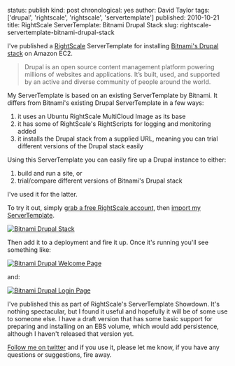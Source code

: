 status: publish
kind: post
chronological: yes
author: David Taylor
tags: ['drupal', 'rightscale', 'rightscale', 'servertemplate']
published: 2010-10-21
title: RightScale ServerTemplate: Bitnami Drupal Stack
slug: rightscale-servertemplate-bitnami-drupal-stack

I've published a [RightScale](http://www.rightscale.com) ServerTemplate for installing [Bitnami's Drupal stack](http://bitnami.org/stack/drupal) on Amazon EC2.

> Drupal is an open source content management platform powering millions of websites and applications. It’s built, used, and supported by an active and diverse community of people around the world.

  
My ServerTemplate is based on an existing ServerTemplate by Bitnami. It differs from Bitnami's existing Drupal ServerTemplate in a few ways:

  1. it uses an Ubuntu RightScale MultiCloud Image as its base
  2. it has some of RightScale's RightScripts for logging and monitoring added
  3. it installs the Drupal stack from a supplied URL, meaning you can trial different versions of the Drupal stack easily
  
Using this ServerTemplate you can easily fire up a Drupal instance to either:

  1. build and run a site, or
  2. trial/compare different versions of Bitnami's Drupal stack
  
I've used it for the latter.

To try it out, simply [grab a free RightScale account](http://www.rightscale.com/products/free_edition.php), then [import my ServerTemplate](http://www.rightscale.com/library/server_templates/Bitnami-Drupal-Stack/14481).

[![Bitnami Drupal Stack](http://www.cloudartisan.com/wp-content/uploads/2010/10/Bitnami-Drupal-Stack-ServerTemplate.png)](http://www.cloudartisan.com/wp-content/uploads/2010/10/Bitnami-Drupal-Stack-ServerTemplate.png)

Then add it to a deployment and fire it up. Once it's running you'll see something like:

[![Bitnami Drupal Welcome Page](http://www.cloudartisan.com/wp-content/uploads/2010/10/Bitnami-Drupal-Welcome-Page-1024x575.png)](http://www.cloudartisan.com/wp-content/uploads/2010/10/Bitnami-Drupal-Welcome-Page.png)

and:

[![Bitnami Drupal Login Page](http://www.cloudartisan.com/wp-content/uploads/2010/10/Bitnami-Drupal-Login-Page-1024x575.png)](http://www.cloudartisan.com/wp-content/uploads/2010/10/Bitnami-Drupal-Login-Page.png)

I've published this as part of RightScale's ServerTemplate Showdown. It's nothing spectacular, but I found it useful and hopefully it will be of some use to someone else. I have a draft version that has some basic support for preparing and installing on an EBS volume, which would add persistence, although I haven't released that version yet.

[Follow me on twitter](http://twitter.com/davidltaylor) and if you use it, please let me know, if you have any questions or suggestions, fire away.

